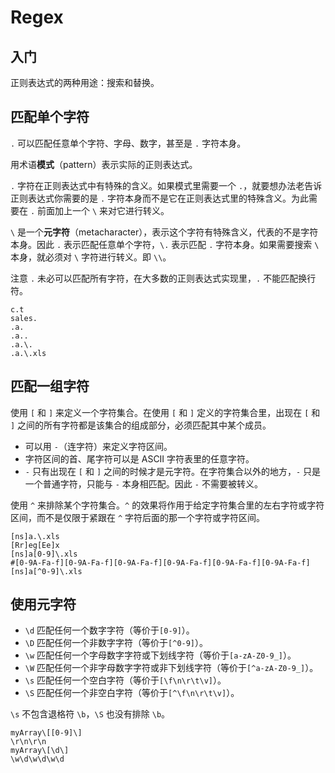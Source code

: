 # Regex

## 入门

正则表达式的两种用途：搜索和替换。

## 匹配单个字符

`.` 可以匹配任意单个字符、字母、数字，甚至是 `.` 字符本身。

用术语**模式**（pattern）表示实际的正则表达式。

`.` 字符在正则表达式中有特殊的含义。如果模式里需要一个 `.`，就要想办法老告诉正则表达式你需要的是 `.` 字符本身而不是它在正则表达式里的特殊含义。为此需要在 `.` 前面加上一个 `\` 来对它进行转义。

`\` 是一个**元字符**（metacharacter），表示这个字符有特殊含义，代表的不是字符本身。因此 `.` 表示匹配任意单个字符，`\.` 表示匹配 `.` 字符本身。如果需要搜索 `\` 本身，就必须对 `\` 字符进行转义。即 `\\`。

注意 `.` 未必可以匹配所有字符，在大多数的正则表达式实现里，`.` 不能匹配换行符。

```regex
c.t
sales.
.a.
.a..
.a.\.
.a.\.xls
```

## 匹配一组字符

使用 `[` 和 `]` 来定义一个字符集合。在使用 `[` 和 `]` 定义的字符集合里，出现在 `[` 和 `]` 之间的所有字符都是该集合的组成部分，必须匹配其中某个成员。

- 可以用 `-`（连字符）来定义字符区间。
- 字符区间的首、尾字符可以是 ASCII 字符表里的任意字符。
- `-` 只有出现在 `[` 和 `]` 之间的时候才是元字符。在字符集合以外的地方，`-` 只是一个普通字符，只能与 `-` 本身相匹配。因此 `-` 不需要被转义。

使用 `^` 来排除某个字符集合。`^` 的效果将作用于给定字符集合里的左右字符或字符区间，而不是仅限于紧跟在 `^` 字符后面的那一个字符或字符区间。

```regex
[ns]a.\.xls
[Rr]eg[Ee]x
[ns]a[0-9]\.xls
#[0-9A-Fa-f][0-9A-Fa-f][0-9A-Fa-f][0-9A-Fa-f][0-9A-Fa-f][0-9A-Fa-f]
[ns]a[^0-9]\.xls
```

## 使用元字符

- `\d` 匹配任何一个数字字符（等价于`[0-9]`）。
- `\D` 匹配任何一个非数字字符（等价于`[^0-9]`）。
- `\w` 匹配任何一个字母数字字符或下划线字符（等价于`[a-zA-Z0-9_]`）。
- `\W` 匹配任何一个非字母数字字符或非下划线字符（等价于`[^a-zA-Z0-9_]`）。
- `\s` 匹配任何一个空白字符（等价于`[\f\n\r\t\v]`）。
- `\S` 匹配任何一个非空白字符（等价于`[^\f\n\r\t\v]`）。

`\s` 不包含退格符 `\b`，`\S` 也没有排除 `\b`。

```regex
myArray\[[0-9]\]
\r\n\r\n
myArray\[\d\]
\w\d\w\d\w\d
```
